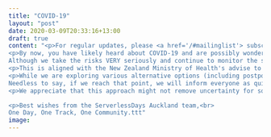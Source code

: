 ```yaml
---
title: "COVID-19"
layout: "post"
date: 2020-03-09T20:33:16+13:00
draft: true
content: "<p>For regular updates, please <a href='/#mailinglist'> subscribe to our newsletter</a> or view advice from <a href='https://www.health.govt.nz/our-work/diseases-and-conditions/covid-19-novel-coronavirus'>Ministry of Health</a>.</p>
<p>By now, you have likely heard about COVID-19 and are possibly wondering if this is yet another \"event cancellation\" announcement. It is not!<br>
Although we take the risks VERY seriously and continue to monitor the still-evolving situation closely, we do hope that ServerlessDays Auckland 2020 can go ahead on Monday, the 20th of April.</p>
<p>This is aligned with the New Zealand Ministry of Health's advise to not currently alter arrangements for public events such as conferences. For reference: Since the first positive COVID-19 test on 28 February, four additional cases have been reported in New Zealand - the last one on the 7th of March.</p>
<p>While we are exploring various alternative options (including postponing or making it an online conference - either completely or only partially), the organiser team has decided to carry on with the planning of the event until we feel that the situation requires a different course of action. <br>
Needless to say, if we reach that point, we will inform everyone as quickly as possible.</p>
<p>We appreciate that this approach might not remove uncertainty for some attendees - in particular non-locals who bought a ticket - and apologise for that. Please contact us if you are one of those and already decided to not attend the event. We will happily refund your ticket. For all others: Many thanks for your ongoing support!</p>

<p>Best wishes from the ServerlessDays Auckland team,<br>
One Day, One Track, One Community.ttt"
image: 
---
```


